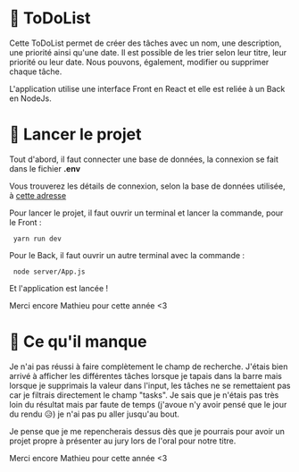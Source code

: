 # 📝 ToDoList
Cette ToDoList permet de créer des tâches avec un nom, une description, une priorité ainsi qu'une date.  Il est possible de les trier selon leur titre, leur priorité ou leur date. Nous pouvons, également, modifier ou supprimer chaque tâche.

L'application utilise une interface Front en React et elle est reliée à un Back en NodeJs.

# 🎉 Lancer le projet
Tout d'abord, il faut connecter une base de données, la connexion se fait dans le fichier **.env**

Vous trouverez les détails de connexion, selon la base de données utilisée, à [cette adresse](https://www.prisma.io/docs/reference/database-reference/connection-urls)

Pour lancer le projet, il faut ouvrir un terminal et lancer la commande, pour le Front :
```
 yarn run dev
```
Pour le Back, il faut ouvrir un autre terminal avec la commande :
```
 node server/App.js
```
Et l'application est lancée !

Merci encore Mathieu pour cette année <3

# 🚨 Ce qu'il manque
Je n'ai pas réussi à faire complètement le champ de recherche.  J'étais bien arrivé à afficher les différentes tâches lorsque je tapais dans la barre mais lorsque je supprimais la valeur dans l'input, les tâches ne se remettaient pas car je filtrais directement le champ "tasks". Je sais que je n'étais pas très loin du résultat mais par faute de temps (j'avoue n'y avoir pensé que le jour du rendu 😥) je n'ai pas pu aller jusqu'au bout.

Je pense que je me repencherais dessus dès que je pourrais pour avoir un projet propre à présenter au jury lors de l'oral pour notre titre.

Merci encore Mathieu pour cette année <3
